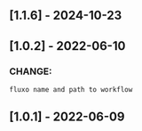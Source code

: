 ## [1.1.6] - 2024-10-23
## [1.0.2] - 2022-06-10
  ### CHANGE: 
    fluxo name and path to workflow
## [1.0.1] - 2022-06-09
